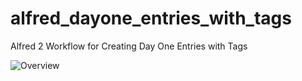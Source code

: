 alfred_dayone_entries_with_tags
===============================

Alfred 2 Workflow for Creating Day One Entries with Tags


![Overview](http://e0l.co/MzAp)

